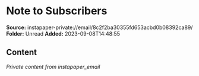 # Note to Subscribers

**Source:** instapaper-private://email/8c2f2ba30355fd653acbd0b08392ca89/
**Folder:** Unread
**Added:** 2023-09-08T14:48:55




## Content
*Private content from instapaper_email*
